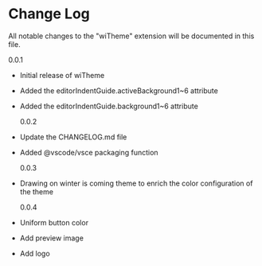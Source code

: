 # Change Log

All notable changes to the "wiTheme" extension will be documented in this file.

0.0.1

- Initial release of wiTheme
- Added the editorIndentGuide.activeBackground1~6 attribute
- Added the editorIndentGuide.background1~6 attribute

  0.0.2

- Update the CHANGELOG.md file
- Added @vscode/vsce packaging function

  0.0.3

- Drawing on winter is coming theme to enrich the color configuration of the theme

  0.0.4

- Uniform button color
- Add preview image
- Add logo
